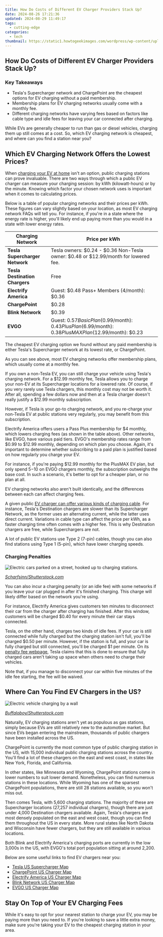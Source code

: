 ```yaml
---
title: How Do Costs of Different EV Charger Providers Stack Up?
date: 2024-08-26 17:21:36
updated: 2024-08-29 11:49:17
tags:
  - cutting-edge
categories:
  - tech
thumbnail: https://static1.howtogeekimages.com/wordpress/wp-content/uploads/2023/12/shutterstock_2251429423.jpg
---
```


## How Do Costs of Different EV Charger Providers Stack Up?

### Key Takeaways

* Tesla's Supercharger network and ChargePoint are the cheapest options for EV charging without a paid membership.
* Membership plans for EV charging networks usually come with a monthly fee.
* Different charging networks have varying fees based on factors like cable type and idle fees for leaving your car connected after charging.

 While EVs are generally cheaper to run than gas or diesel vehicles, charging them up still comes at a cost. So, which EV charging network is cheapest, and where can you find a station near you?

##  Which EV Charging Network Offers the Lowest Prices?

 When [charging your EV at home](https://tech-recovery.techidaily.com/most-enjoyable-kid-approved-movies-available-on-netflix/) isn't an option, public charging stations can prove invaluable. There are two ways through which a public EV charger can measure your charging session: by kWh (kilowatt-hours) or by the minute. Knowing which factor your chosen network uses is important when it comes to calculating prices.

 Below is a table of popular charging networks and their prices per kWh. These figures can vary slightly based on your location, as most EV charging network FAQs will tell you. For instance, if you're in a state where the energy rate is higher, you'll likely end up paying more than you would in a state with lower energy rates.

| **Charging Network**           | **Price per kWh**                                                                                              |
| ------------------------------ | -------------------------------------------------------------------------------------------------------------- |
| **Tesla Supercharger Network** | Tesla owners: $0.24 - $0.36 Non-Tesla owner: $0.48 or $12.99/month for lowered fee.                            |
| **Tesla Destination Chargers** | Free                                                                                                           |
| **Electrify America**          | Guest: $0.48 Pass+ Members (4/month): $0.36                                                                    |
| **ChargePoint**                | $0.28                                                                                                          |
| **Blink Network**              | $0.39                                                                                                          |
| **EVGO**                       | Guest: $0.57 Basic Plan ($0.99/month): $0.43 Plus Plan ($6.99/month): $0.38 PlusMAX Plan ($12.99/month): $0.23 |

 The cheapest EV charging option we found without any paid membership is either Tesla's Supercharger network at its lowest rate, or ChargePoint.

 As you can see above, most EV charging networks offer membership plans, which usually come at a monthly fee.

 If you own a non-Tesla EV, you can still charge your vehicle using Tesla's charging network. For a $12.99 monthly fee, Tesla allows you to charge your non-EV at its Supercharger locations for a lowered rate. Of course, if you very rarely use Tesla chargers, this monthly cost may not be worth it. After all, spending a few dollars now and then at a Tesla charger doesn't really justify a $12.99 monthly subscription.

 However, if Tesla is your go-to charging network, and you re-charge your non-Tesla EV at public stations very regularly, you may benefit from this subscription.

 Electrify America offers users a Pass Plus membership for $4 monthly, which lowers charging fees (as shown in the table above). Other networks, like EVGO, have various paid tiers. EVGO's membership rates range from $0.99 to $12.99 monthly, depending on which plan you choose. Again, it's important to determine whether subscribing to a paid plan is justified based on how regularly you charge your EV.

 For instance, if you're paying $12.99 monthly for the PlusMAX EV plan, but only spend $5-$10 on EVGO chargers monthly, the subscription outweighs the base cost. In such a scenario, it's better to opt for a cheaper plan, or no plan at all.

 EV charging networks also aren't built identically, and the differences between each can affect charging fees.

 A given public [EV charger can offer various kinds of charging cable](https://visual-screen-recording.techidaily.com/new-undead-uprising-your-essential-compilation-of-zombie-gaming/). For instance, Tesla's Destination chargers are slower than its Supercharger Network, as the former uses an alternating current, while the latter uses direct current. Variations in cable type can affect the price per kWh, as a faster charging time often comes with a higher fee. This is why Destination chargers are free, while Superchargers are not.

 A lot of public EV stations use Type 2 (7-pin) cables, though you can also find stations using Type 1 (5-pin), which have lower charging speeds.

###  Charging Penalties

![Electric cars parked on a street, hooked up to charging stations.](https://static1.howtogeekimages.com/wordpress/wp-content/uploads/2022/02/electric-cars-charging-port.jpg) 

_[Scharfsinn/Shutterstock.com](https://www.shutterstock.com/image-photo/charging-modern-electric-cars-new-energy-515877400)_

 You can also incur a charging penalty (or an idle fee) with some networks if you leave your car plugged in after it's finished charging. This charge will likely differ based on the network you're using.

 For instance, Electrify America gives customers ten minutes to disconnect their car from the charger after charging has finished. After this window, customers will be charged $0.40 for every minute their car stays connected.

 Tesla, on the other hand, charges two kinds of idle fees. If your car is still connected while fully charged but the charging station isn't full, you'll be charged $0.50 per minute. However, if the station is full, and your car is fully charged but still connected, you'll be charged $1 per minute. On its [penalty fee webpage](https://www.tesla.com/support/charging/supercharger/fees), Tesla claims that this is done to ensure that fully charged cars aren't taking up space when others need to charge their vehicles.

 Note that, if you manage to disconnect your car within five minutes of the idle fee starting, the fee will be waived.

##  Where Can You Find EV Chargers in the US?

![Electric vehicle charging by a wall](https://static1.howtogeekimages.com/wordpress/wp-content/uploads/2022/03/96b82167.jpg) 

_[Buffaloboy/Shutterstock.com](https://www.shutterstock.com/image-photo/power-supply-connect-electric-vehicle-charge-1082414501)_

 Naturally, EV charging stations aren't yet as populous as gas stations, simply because EVs are still relatively new to the automotive market. But since EVs began entering the mainstream, thousands of public chargers have been installed across the US.

 ChargePoint is currently the most common type of public charging station in the US, with 15,000 individual public charging stations across the country. You'll find a lot of these chargers on the east and west coast, in states like New York, Florida, and California.

 In other states, like Minnesota and Wyoming, ChargePoint stations come in lower numbers to suit lower demand. Nonetheless, you can find numerous stations in these locations. While Wyoming has one of the sparsest ChargePoint populations, there are still 28 stations available, so you won't miss out.

 Then comes Tesla, with 5,600 charging stations. The majority of these are Supercharger locations (27,257 individual chargers), though there are just under 4,000 Destination chargers available. Again, Tesla's chargers are most densely populated on the east and west coast, though you can find them throughout the US in every state. More rural states like North Dakota and Wisconsin have fewer chargers, but they are still available in various locations.

 Both Blink and Electrify America's charging ports are currently in the low 3,000s in the US, with EVGO's total port population sitting at around 2,200.

 Below are some useful links to find EV chargers near you:

* [Tesla US Supercharger Map](https://www.tesla.com/supercharger)
* [ChargePoint US Charger Map](https://driver.chargepoint.com/mapCenter/43.29568748318271/-102.14557851270281/6?view=list)
* [Electrify America US Charger Map](https://www.electrifyamerica.com/locate-charger/)
* [Blink Network US Charger Map](https://www.plugshare.com/map/blink)
* [EVGO US Charger Map](https://www.evgo.com/find-a-charger/)

##  Stay On Top of Your EV Charging Fees

 While it's easy to opt for your nearest station to charge your EV, you may be paying more than you need to. If you're looking to save a little extra money, make sure you're taking your EV to the cheapest charging station in your area.

<ins class="adsbygoogle"
     style="display:block"
     data-ad-format="autorelaxed"
     data-ad-client="ca-pub-7571918770474297"
     data-ad-slot="1223367746"></ins>



<ins class="adsbygoogle"
     style="display:block"
     data-ad-client="ca-pub-7571918770474297"
     data-ad-slot="8358498916"
     data-ad-format="auto"
     data-full-width-responsive="true"></ins>
